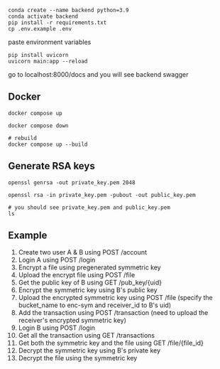 ```shell
conda create --name backend python=3.9
conda activate backend
pip install -r requirements.txt
cp .env.example .env
```

paste environment variables

```shell
pip install uvicorn
uvicorn main:app --reload
```

go to localhost:8000/docs and you will see backend swagger

## Docker

```shell
docker compose up

docker compose down

# rebuild
docker compose up --build
```

## Generate RSA keys

```shell
openssl genrsa -out private_key.pem 2048

openssl rsa -in private_key.pem -pubout -out public_key.pem

# you should see private_key.pem and public_key.pem
ls
```

## Example
1. Create two user A & B using POST /account
2. Login A using POST /login
3. Encrypt a file using pregenerated symmetric key
3. Upload the encrypt file using POST /file
4. Get the public key of B using GET /pub_key/{uid}
5. Encrypt the symmetric key using B's public key
6. Upload the encrypted symmetric key using POST /file (specify the bucket_name to enc-sym and receiver_id to B's uid)
7. Add the transaction using POST /transaction (need to upload the receiver's encrypted symmetric key)
8. Login B using POST /login
9. Get all the transaction using GET /transactions
10. Get both the symmetric key and the file using GET /file/{file_id}
11. Decrypt the symmetric key using B's private key
12. Decrypt the file using the symmetric key

